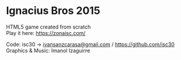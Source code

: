 # Ignacius Bros 2015

HTML5 game created from scratch<br />
Play it here: https://zonaisc.com/

Code: isc30 -> ivansanzcarasa@gmail.com / https://github.com/isc30<br />
Graphics & Music: Imanol Izaguirre